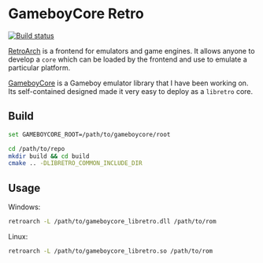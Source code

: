 # GameboyCore Retro

[![Build status](https://ci.appveyor.com/api/projects/status/mmovpvpvfs04tqv3?svg=true)](https://ci.appveyor.com/project/nnarain/gameboycore-retro)

[RetroArch](http://www.retroarch.com/) is a frontend for emulators and game engines. It allows anyone to develop a `core` which can be loaded by the frontend and use to emulate a particular platform.

[GameboyCore](https://github.com/nnarain/gameboycore) is a Gameboy emulator library that I have been working on. Its self-contained designed made it very easy to deploy as a `libretro` core.

Build
-----

```bash
set GAMEBOYCORE_ROOT=/path/to/gameboycore/root

cd /path/to/repo
mkdir build && cd build
cmake .. -DLIBRETRO_COMMON_INCLUDE_DIR
```

Usage
-----

Windows:

```bash
retroarch -L /path/to/gameboycore_libretro.dll /path/to/rom
```

Linux:

```bash
retroarch -L /path/to/gameboycore_libretro.so /path/to/rom
```
